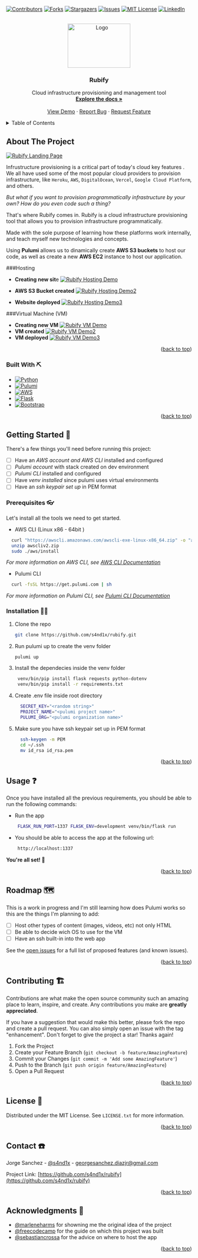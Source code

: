 <!-- Improved compatibility of back to top link: See: https://github.com/othneildrew/Best-README-Template/pull/73 -->
<a name="readme-top"></a>
<!--
*** Thanks for checking out the Best-README-Template. If you have a suggestion
*** that would make this better, please fork the repo and create a pull request
*** or simply open an issue with the tag "enhancement".
*** Don't forget to give the project a star!
*** Thanks again! Now go create something AMAZING! :D
-->



<!-- PROJECT SHIELDS -->
<!--
*** I'm using markdown "reference style" links for readability.
*** Reference links are enclosed in brackets [ ] instead of parentheses ( ).
*** See the bottom of this document for the declaration of the reference variables
*** for contributors-url, forks-url, etc. This is an optional, concise syntax you may use.
*** https://www.markdownguide.org/basic-syntax/#reference-style-links
-->
[![Contributors][contributors-shield]][contributors-url]
[![Forks][forks-shield]][forks-url]
[![Stargazers][stars-shield]][stars-url]
[![Issues][issues-shield]][issues-url]
[![MIT License][license-shield]][license-url]
[![LinkedIn][linkedin-shield]][linkedin-url]



<!-- PROJECT LOGO -->
<br />
<div align="center">
  <a href="https://github.com/s4nd1x/rubify">
    <img src="images/logo.png" alt="Logo" width="170" height="120">
  </a>

<h3 align="center">Rubify</h3>

  <p align="center">
    Cloud infrastructure provisioning and management tool
    <br />
    <a href="https://github.com/s4nd1x/rubify"><strong>Explore the docs »</strong></a>
    <br />
    <br />
    <a href="https://github.com/s4nd1x/rubify">View Demo</a>
    ·
    <a href="https://github.com/s4nd1x/rubify/issues">Report Bug</a>
    ·
    <a href="https://github.com/s4nd1x/rubify/issues">Request Feature</a>
  </p>
</div>



<!-- TABLE OF CONTENTS -->
<details>
  <summary>Table of Contents</summary>
  <ol>
    <li>
      <a href="#about-the-project">About The Project</a>
      <ul>
        <li><a href="#built-with">Built With</a></li>
      </ul>
    </li>
    <li>
      <a href="#getting-started">Getting Started</a>
      <ul>
        <li><a href="#prerequisites">Prerequisites</a></li>
        <li><a href="#installation">Installation</a></li>
      </ul>
    </li>
    <li><a href="#usage">Usage</a></li>
    <li><a href="#roadmap">Roadmap</a></li>
    <li><a href="#contributing">Contributing</a></li>
    <li><a href="#license">License</a></li>
    <li><a href="#contact">Contact</a></li>
    <li><a href="#acknowledgments">Acknowledgments</a></li>
  </ol>
</details>



<!-- ABOUT THE PROJECT -->
## About The Project
[![Rubify Landing Page][product-screenshot]](https://example.com)

Infrustructure provisioning is a critical part of today's cloud key features . We all have used some of the most popular cloud providers to provision infrastructure, like `Heroku`, `AWS`, `DigitalOcean`, `Vercel`, `Google Cloud Platform`, and others.

*But what if you want to provision programmatically infrastructure by your own? How do you even code such a thing?*

That's where Rubify comes in. Rubify is a cloud infrastructure provisioning tool that allows you to provision infrastructure programmatically. 

Made with the sole purpose of learning how these platforms work internally, and teach myself new technologies and concepts.

Using **Pulumi** allows us to dinamically create **AWS S3 buckets** to host our code, as well as create a new **AWS EC2** instance to host our application.

###Hosting
  - **Creating new sit**e
  [![Rubify Hosting Demo][hosting-screenshot]](https://example.com)

  - **AWS S3 Bucket created**
  [![Rubify Hosting Demo2][hosting-screenshot2]](https://example.com)

  - **Website deployed**
  [![Rubify Hosting Demo3][hosting-screenshot3]](https://example.com)

###Virtual Machine (VM)
  - **Creating new VM**
  [![Rubify VM Demo][vm-screenshot]](https://example.com)
  - **VM created**
  [![Rubify VM Demo2][vm-screenshot2]](https://example.com)
  - **VM deployed**
  [![Rubify VM Demo3][vm-screenshot3]](https://example.com)



<p align="right">(<a href="#readme-top">back to top</a>)</p>



### Built With ⛏️

* [![Python][Python.org]][Python-url]
* [![Pulumi][Pulumi.com]][Pulumi-url]
* [![AWS][AWS.com]][AWS-url]
* [![Flask][Flask.com]][Flask-url]
* [![Bootstrap][Bootstrap.com]][Bootstrap-url]

<p align="right">(<a href="#readme-top">back to top</a>)</p>



<!-- GETTING STARTED -->
## Getting Started 👶

There's a few things you'll need before running this project:
  - [ ] Have an *AWS account and AWS CLI* installed and configured
  - [ ] *Pulumi account* with stack created on dev environment
  - [ ] *Pulumi CLI* installed and configured
  - [ ] Have *venv installed* since pulumi uses virtual environments
  - [ ] Have an *ssh keypair set up* in PEM format

### Prerequisites 👓

Let's install all the tools we need to get started.

* AWS CLI (Linux x86 - 64bit )
``` bash
  curl "https://awscli.amazonaws.com/awscli-exe-linux-x86_64.zip" -o "awscliv2.zip"
  unzip awscliv2.zip
  sudo ./aws/install
```
*For more information on AWS CLI, see [AWS CLI Documentation](https://docs.aws.amazon.com/cli/latest/userguide/installing.html)*

* Pulumi CLI
``` bash
  curl -fsSL https://get.pulumi.com | sh
```
*For more information on Pulumi CLI, see [Pulumi CLI Documentation](https://www.pulumi.com/docs/get-started/install/)*

### Installation 👨‍💻

1. Clone the repo
   ```sh
   git clone https://github.com/s4nd1x/rubify.git
   ```
2. Run pulumi up to create the venv folder 
   ```sh
   pulumi up
   ```
3. Install the dependecies inside the venv folder
   ```sh
    venv/bin/pip install flask requests python-dotenv
    venv/bin/pip install -r requirements.txt
   ```
4. Create .env file inside root directory
    ```sh
      SECRET_KEY="<random string>"
      PROJECT_NAME="<pulumi project name>"
      PULUMI_ORG="<pulumi organization name>"
    ```
5. Make sure you have ssh keypair set up in PEM format
    ```sh
      ssh-keygen -m PEM
      cd ~/.ssh
      mv id_rsa id_rsa.pem
    ```

<p align="right">(<a href="#readme-top">back to top</a>)</p>



<!-- USAGE EXAMPLES -->
## Usage ❓

Once you have installed all the previous requirements, you should be able to run the following commands:

* Run the app
  ```sh
   FLASK_RUN_PORT=1337 FLASK_ENV=development venv/bin/flask run
  ```
* You should be able to access the app at the following url:
  ```sh
   http://localhost:1337
  ```

**You're all set! 🚀**

<p align="right">(<a href="#readme-top">back to top</a>)</p>



<!-- ROADMAP -->
## Roadmap 🗺️

This is a work in progress and I'm still learning how does Pulumi works so this are the things I'm planning to add:

- [ ] Host other types of content (images, videos, etc) not only HTML
- [ ] Be able to decide wich OS to use for the VM
- [ ] Have an ssh built-in into the web app

See the [open issues](https://github.com/s4nd1x/rubify/issues) for a full list of proposed features (and known issues).

<p align="right">(<a href="#readme-top">back to top</a>)</p>



<!-- CONTRIBUTING -->
## Contributing 🏗️

Contributions are what make the open source community such an amazing place to learn, inspire, and create. Any contributions you make are **greatly appreciated**.

If you have a suggestion that would make this better, please fork the repo and create a pull request. You can also simply open an issue with the tag "enhancement".
Don't forget to give the project a star! Thanks again!

1. Fork the Project
2. Create your Feature Branch (`git checkout -b feature/AmazingFeature`)
3. Commit your Changes (`git commit -m 'Add some AmazingFeature'`)
4. Push to the Branch (`git push origin feature/AmazingFeature`)
5. Open a Pull Request

<p align="right">(<a href="#readme-top">back to top</a>)</p>



<!-- LICENSE -->
## License 📜

Distributed under the MIT License. See `LICENSE.txt` for more information.

<p align="right">(<a href="#readme-top">back to top</a>)</p>

<!-- CONTACT -->
## Contact ☎️

Jorge Sanchez - [@s4nd1x](https://twitter.com/s4nd1x) - georgesanchez.diazjr@gmail.com

Project Link: [https://github.com/s4nd1x/rubify](https://github.com/s4nd1x/rubify)

<p align="right">(<a href="#readme-top">back to top</a>)</p>


<!-- ACKNOWLEDGMENTS -->
## Acknowledgments 📣

* [@marleneharms](https://github.com/marleneharms) for showning me the original idea of the project
* [@freecodecamp](https://github.com/freecodecamp) for the guide on which this project was built
* [@sebastiancrossa](https://github.com/sebastiancrossa) for the advice on where to host the app

<p align="right">(<a href="#readme-top">back to top</a>)</p>



<!-- MARKDOWN LINKS & IMAGES -->
<!-- https://www.markdownguide.org/basic-syntax/#reference-style-links -->
[contributors-shield]: https://img.shields.io/github/contributors/s4nd1x/rubify.svg?style=for-the-badge
[contributors-url]: https://github.com/s4nd1x/rubify/graphs/contributors
[forks-shield]: https://img.shields.io/github/forks/s4nd1x/rubify.svg?style=for-the-badge
[forks-url]: https://github.com/s4nd1x/rubify/network/members
[stars-shield]: https://img.shields.io/github/stars/s4nd1x/rubify.svg?style=for-the-badge
[stars-url]: https://github.com/s4nd1x/rubify/stargazers
[issues-shield]: https://img.shields.io/github/issues/s4nd1x/rubify.svg?style=for-the-badge
[issues-url]: https://github.com/s4nd1x/rubify/issues
[license-shield]: https://img.shields.io/github/license/s4nd1x/rubify.svg?style=for-the-badge
[license-url]: https://github.com/s4nd1x/rubify/blob/master/LICENSE.txt
[linkedin-shield]: https://img.shields.io/badge/-LinkedIn-black.svg?style=for-the-badge&logo=linkedin&colorB=555
[linkedin-url]: https://linkedin.com/in/jorgesanchezdiaz

<!-- Images -->
[product-screenshot]: images/screenshot.png
[hosting-screenshot]: images/screenshot_2.png
[hosting-screenshot2]: images/screenshot_3.png
[hosting-screenshot3]: images/screenshot_4.png
[vm-screenshot]: images/screenshot_5.png
[vm-screenshot2]: images/screenshot_6.png
[vm-screenshot3]: images/screenshot_7.png


<!-- Badges -->
[Bootstrap.com]: https://img.shields.io/badge/Bootstrap-563D7C?style=for-the-badge&logo=bootstrap&logoColor=white
[Bootstrap-url]: https://getbootstrap.com
[AWS.com]: https://img.shields.io/badge/AWS-orange?style=for-the-badge&logo=aws&logoColor=white
[AWS-url]: https://aws.amazon.com
[Pulumi.com]: https://img.shields.io/badge/Pulumi-purple?style=for-the-badge&logo=pulumi&logoColor=white
[Pulumi-url]: https://pulumi.com
[Python.org]: https://img.shields.io/badge/Python-green?style=for-the-badge&logo=python&logoColor=white
[Python-url]: https://www.python.org
[Flask.com]: https://img.shields.io/badge/Flask-black?style=for-the-badge&logo=flask&logoColor=white
[Flask-url]: https://flask.palletsprojects.com


